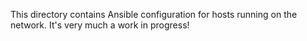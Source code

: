 This directory contains Ansible configuration for hosts running on the network.
It's very much a work in progress!
